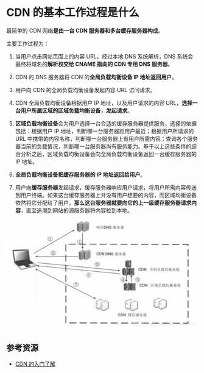 # CDN 的基本工作过程是什么

最简单的 CDN 网络**是由一台 CDN 服务器和多台缓存服务器构成**。

主要工作过程为：

1. 当用户点击网站页面上的内容 URL，经过本地 DNS 系统解析，DNS 系统会最终将域名的**解析权交给 CNAME 指向的 CDN 专用 DNS 服务器**。

2. CDN 的 DNS 服务器将 CDN 的**全局负载均衡设备 IP 地址返回用户**。
3. 用户向 CDN 的全局负载均衡设备发起内容 URL 访问请求。
4. CDN 全局负载均衡设备根据用户 IP 地址，以及用户请求的内容 URL，**选择一台用户所属区域的区域负载均衡设备，发起请求**。
5. **区域负载均衡设备**会为用户选择一台合适的缓存服务器提供服务，选择的依据包括：根据用户 IP 地址，判断哪一台服务器距用户最近；根据用户所请求的 URL 中携带的内容名称，判断哪一台服务器上有用户所需内容；查询各个服务器当前的负载情况，判断哪一台服务器尚有服务能力。基于以上这些条件的综合分析之后，区域负载均衡设备会向全局负载均衡设备返回一台缓存服务器的 IP 地址。
6. **全局负载均衡设备把缓存服务器的 IP 地址返回给用户**。
7. 用户向**缓存服务器**发起请求，缓存服务器响应用户请求，将用户所需内容传送到用户终端。如果这台缓存服务器上并没有用户想要的内容，而区域均衡设备依然将它分配给了用户，**那么这台服务器就要向它的上一级缓存服务器请求内容**，直至追溯到网站的源服务器将内容拉到本地。

![3141366282-5b13892de91fb_articlex](./assets/3141366282-5b13892de91fb_articlex.jpeg)

## 参考资源

- [CDN 的入门了解](https://segmentfault.com/a/1190000015151593)
